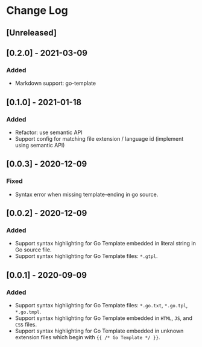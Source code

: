 # Change Log

## [Unreleased]

## [0.2.0] - 2021-03-09

### Added

- Markdown support: go-template

## [0.1.0] - 2021-01-18

### Added

- Refactor: use semantic API
- Support config for matching file extension / language id (implement using semantic API)

## [0.0.3] - 2020-12-09

### Fixed

- Syntax error when missing template-ending in go source.

## [0.0.2] - 2020-12-09

### Added

- Support syntax highlighting for Go Template embedded in literal string in Go source file.
- Support syntax highlighting for Go Template files: `*.gtpl`.

## [0.0.1] - 2020-09-09

### Added

- Support syntax highlighting for Go Template files: `*.go.txt`, `*.go.tpl`, `*.go.tmpl`.
- Support syntax highlighting for Go Template embedded in `HTML`, `JS`, and `CSS` files.
- Support syntax highlighting for Go Template embedded in unknown extension files which begin with `{{ /* Go Template */ }}`.
